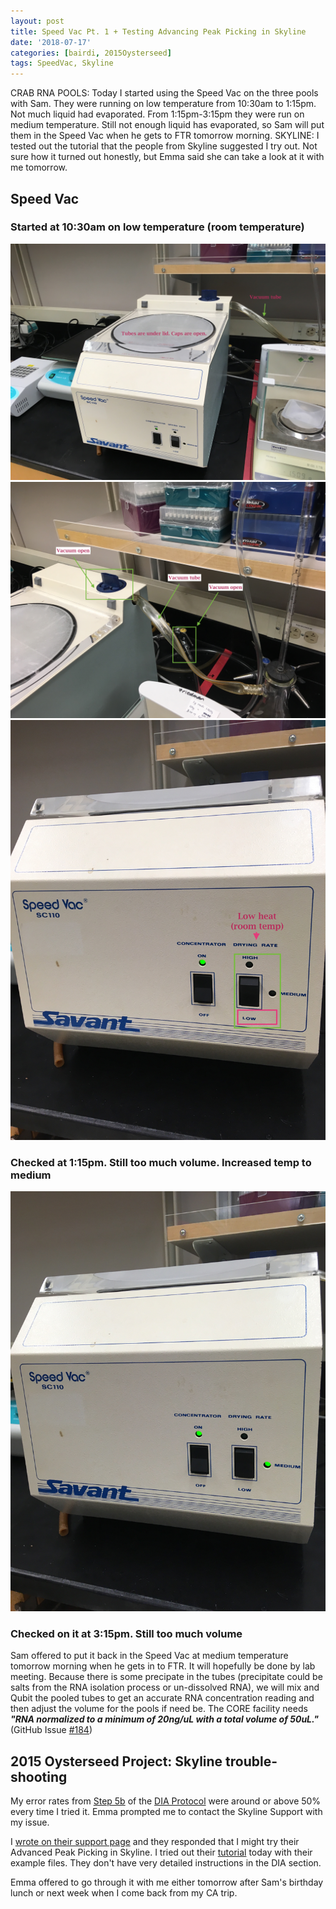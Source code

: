 ```yaml
---
layout: post
title: Speed Vac Pt. 1 + Testing Advancing Peak Picking in Skyline
date: '2018-07-17'
categories: [bairdi, 2015Oysterseed]
tags: SpeedVac, Skyline
---
```

CRAB RNA POOLS: Today I started using the Speed Vac on the three pools with Sam. They were running on low temperature from 10:30am to 1:15pm. Not much liquid had evaporated. From 1:15pm-3:15pm they were run on medium temperature. Still not enough liquid has evaporated, so Sam will put them in the Speed Vac when he gets to FTR tomorrow morning. SKYLINE: I tested out the tutorial that the people from Skyline suggested I try out. Not sure how it turned out honestly, but Emma said she can take a look at it with me tomorrow.

## Speed Vac
### **Started at 10:30am on low temperature (room temperature)**      
![img](https://github.com/grace-ac/grace-ac.github.io/blob/master/notebook-images/20180717-SpeedVac_01.JPG)
![img](https://github.com/grace-ac/grace-ac.github.io/blob/master/notebook-images/20180717-SpeedVac_Vacuum.JPG)
![img](https://github.com/grace-ac/grace-ac.github.io/blob/master/notebook-images/20180717-SpeedVac_temp.JPG)

### **Checked at 1:15pm. Still too much volume. Increased temp to medium**
![img](https://github.com/grace-ac/grace-ac.github.io/blob/master/notebook-images/20180717-speedvac_medium.jpg)

### **Checked on it at 3:15pm. Still too much volume**     
Sam offered to put it back in the Speed Vac at medium temperature tomorrow morning when he gets in to FTR. It will hopefully be done by lab meeting. Because there is some precipate in the tubes (precipitate could be salts from the RNA isolation process or un-dissolved RNA), we will mix and Qubit the pooled tubes to get an accurate RNA concentration reading and then adjust the volume for the pools if need be. The CORE facility needs _**"RNA normalized to a minimum of 20ng/uL with a total volume of 50uL."**_ (GitHub Issue [#184](https://github.com/RobertsLab/resources/issues/184))


## 2015 Oysterseed Project: Skyline trouble-shooting
My error rates from [Step 5b](https://github.com/RobertsLab/resources/blob/master/protocols/DIA-data-Analyses.md#step-5b-spot-check-peptides) of the [DIA Protocol](https://github.com/RobertsLab/resources/blob/master/protocols/DIA-data-Analyses.md#step-5b-spot-check-peptides) were around or above 50% every time I tried it. Emma prompted me to contact the Skyline Support with my issue. 

I [wrote on their support page](https://skyline.ms/announcements/home/support/thread.view?rowId=36981) and they responded that I might try their Advanced Peak Picking in Skyline. I tried out their [tutorial](https://skyline.ms/_webdav/home/software/Skyline/@files/tutorials/PeakPicking_2-5.pdf) today with their example files. They don't have very detailed instructions in the DIA section.

Emma offered to go through it with me either tomorrow after Sam's birthday lunch or next week when I come back from my CA trip. 
